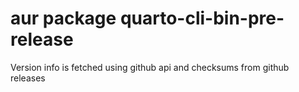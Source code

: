 # aur package quarto-cli-bin-pre-release

Version info is fetched using github api and checksums from github releases
